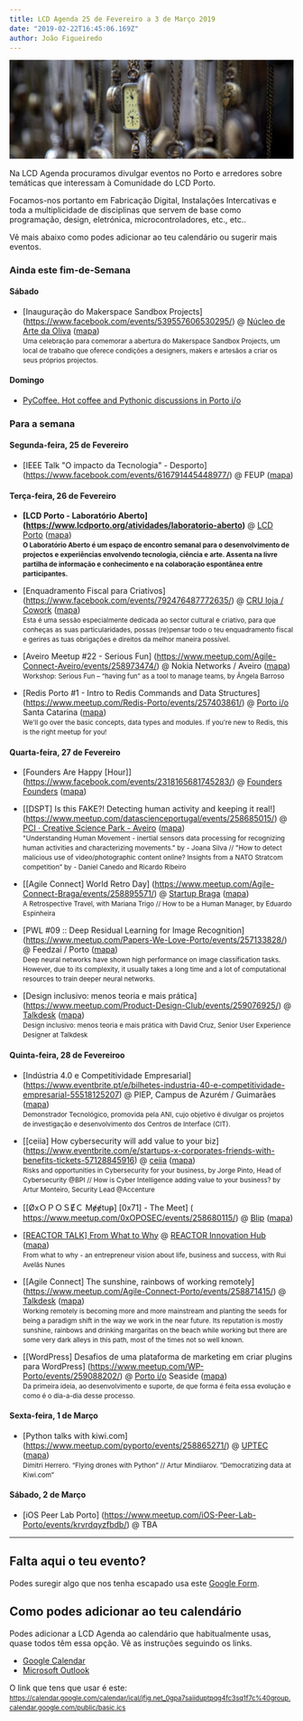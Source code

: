 ```yaml
---
title: LCD Agenda 25 de Fevereiro a 3 de Março 2019
date: "2019-02-22T16:45:06.169Z"
author: João Figueiredo
---
```


<img src="time.jpg" /><br />


Na LCD Agenda procuramos divulgar eventos no Porto e arredores sobre temáticas que interessam à Comunidade do LCD Porto.

Focamos-nos portanto em Fabricação Digital, Instalações Intercativas e toda a multiplicidade de disciplinas que servem de base como programação, design, eletrónica, microcontroladores, etc., etc..

Vê mais abaixo como podes adicionar ao teu calendário ou sugerir mais eventos.



### Ainda este fim-de-Semana


#### Sábado

* [Inauguração do Makerspace Sandbox Projects]
(https://www.facebook.com/events/539557606530295/)
@ [Núcleo de Arte da Oliva](https://www.olivacreativefactory.com/)
([mapa](https://goo.gl/maps/qezxpWjzL6N2))
<br /><small>
Uma celebração para comemorar a abertura do Makerspace Sandbox Projects, um local de trabalho que oferece condições a designers, makers e artesãos a criar os seus próprios projectos.
</small>

#### Domingo

  * [PyCoffee. Hot coffee and Pythonic discussions in Porto i/o](https://www.meetup.com/pyporto/events/dzkzhqyzdbgc/)


### Para a semana


#### Segunda-feira, 25 de Fevereiro

* [IEEE Talk "O impacto da Tecnologia" - Desporto]
(https://www.facebook.com/events/616791445448977/)
@ FEUP
([mapa](https://goo.gl/maps/j8oKnpDZQ412))


#### Terça-feira, 26 de Fevereiro

* **[LCD Porto - Laboratório Aberto]
(https://www.lcdporto.org/atividades/laboratorio-aberto)**
@ [LCD Porto](https://lcdporto.org/)
([mapa](https://goo.gl/maps/A65zj4ZXTrp))
<br /><small>
**O Laboratório Aberto é um espaço de encontro semanal para o desenvolvimento de projectos e experiências envolvendo tecnologia, ciência e arte. Assenta na livre partilha de informação e conhecimento e na colaboração espontânea entre participantes.**
</small>

* [Enquadramento Fiscal para Criativos]
(https://www.facebook.com/events/792476487772635/)
@ [CRU loja / Cowork](http://cru-cowork.com/)
([mapa](https://goo.gl/maps/tpq96ddZ6JA2))
<br /><small>
Esta é uma sessão especialmente dedicada ao sector cultural e criativo, para que conheças as suas particularidades, possas (re)pensar todo o teu enquadramento fiscal e gerires as tuas obrigações e direitos da melhor maneira possível.
</small>

* [Aveiro Meetup #22 - Serious Fun]
(https://www.meetup.com/Agile-Connect-Aveiro/events/258973474/)
@ Nokia Networks / Aveiro
([mapa](https://goo.gl/maps/HG3DwQg7K5K2))
<br /><small>
Workshop: Serious Fun – “having fun” as a tool to manage teams, by Ângela Barroso
</small>

* [Redis Porto #1 - Intro to Redis Commands and Data Structures]
(https://www.meetup.com/Redis-Porto/events/257403861/)
@ [Porto i/o](http://porto.io/) Santa Catarina
([mapa](https://goo.gl/maps/psfyAW9T3nF2))
<br /><small>
We'll go over the basic concepts, data types and modules. If you're new to Redis, this is the right meetup for you!
</small>


#### Quarta-feira, 27 de Fevereiro

* [Founders Are Happy [Hour]]
(https://www.facebook.com/events/2318165681745283/)
@ [Founders Founders](http://www.founders-founders.com/)
([mapa](https://maps.google.com/?cid=3857852217621409279))

* [[DSPT] Is this FAKE?! Detecting human activity and keeping it real!]
(https://www.meetup.com/datascienceportugal/events/258685015/)
@ [PCI · Creative Science Park - Aveiro](http://www.pci.pt/)
([mapa](https://goo.gl/maps/ooscoSU86BK2))
<br /><small>
"Understanding Human Movement - inertial sensors data processing for recognizing human activities and characterizing movements." by - Joana Silva // "How to detect malicious use of video/photographic content online? Insights from a NATO Stratcom competition” by - Daniel Canedo and Ricardo Ribeiro
</small>

* [[Agile Connect] World Retro Day]
(https://www.meetup.com/Agile-Connect-Braga/events/258895571/)
@ [Startup Braga](https://www.startupbraga.com/)
([mapa](https://goo.gl/maps/WsVGkvgM4Hy))
<br /><small>
A Retrospective Travel, with Mariana Trigo // How to be a Human Manager, by Eduardo Espinheira
</small>

* [PWL #09 :: Deep Residual Learning for Image Recognition]
(https://www.meetup.com/Papers-We-Love-Porto/events/257133828/)
@ Feedzai / Porto
([mapa](https://goo.gl/maps/gS7qMTq1Pey))
<br /><small>
Deep neural networks have shown high performance on image classification tasks. However, due to its complexity, it usually takes a long time and a lot of computational resources to train deeper neural networks.
</small>

* [Design inclusivo: menos teoria e mais prática]
(https://www.meetup.com/Product-Design-Club/events/259076925/)
@ [Talkdesk](https://www.talkdesk.com/)
([mapa](https://goo.gl/maps/7evdpYhQWS52))
<br /><small>
Design inclusivo: menos teoria e mais prática with David Cruz, Senior User Experience Designer at Talkdesk
</small>


#### Quinta-feira, 28 de Fevereiroo

* [Indústria 4.0 e Competitividade Empresarial]
(https://www.eventbrite.pt/e/bilhetes-industria-40-e-competitividade-empresarial-55518125207)
@ PIEP, Campus de Azurém / Guimarães
([mapa](https://goo.gl/maps/wMcetAE5ugC2))
<br /><small>
Demonstrador Tecnológico, promovida pela ANI, cujo objetivo é divulgar os projetos de investigação e desenvolvimento dos Centros de Interface (CIT).
</small>

* [[ceiia] How cybersecurity will add value to your biz]
(https://www.eventbrite.com/e/startups-x-corporates-friends-with-benefits-tickets-57128845916)
@ [ceiia](https://www.ceiia.com/)
([mapa](https://goo.gl/maps/1hmPYE1ACwy))
<br /><small>
Risks and opportunities in Cybersecurity for your business, by Jorge Pinto, Head of Cybersecurity @BPI // How is Cyber Intelligence adding value to your business? by Artur Monteiro, Security Lead @Accenture
</small>

* [[ØxＯＰＯＳɆＣ Mɇɇtuᵽ] [0x71] - The Meet]
( https://www.meetup.com/0xOPOSEC/events/258680115/)
@ [Blip](https://www.blip.pt/)
([mapa](https://maps.google.com/?cid=12241631696413520772))

* [[REACTOR TALK] From What to Why](https://www.facebook.com/events/2085574641664964/)
@ [REACTOR Innovation Hub](https://reactorhub.io/)
([mapa](https://goo.gl/maps/jHDyounA2Ds))
<br /><small>
From what to why - an entrepreneur vision about life, business and success, with Rui Avelãs Nunes
</small>

* [[Agile Connect] The sunshine, rainbows of working remotely]
(https://www.meetup.com/Agile-Connect-Porto/events/258871415/)
@ [Talkdesk](https://www.talkdesk.com/)
([mapa](https://goo.gl/maps/7evdpYhQWS52))
<br /><small>
Working remotely is becoming more and more mainstream and planting the seeds for being a paradigm shift in the way we work in the near future. Its reputation is mostly sunshine, rainbows and drinking margaritas on the beach while working but there are some very dark alleys in this path, most of the times not so well known.
</small>

* [[WordPress] Desafios de uma plataforma de marketing em criar plugins para WordPress]
(https://www.meetup.com/WP-Porto/events/259088202/)
@ [Porto i/o](http://porto.io/) Seaside
([mapa](https://maps.google.com/?cid=5216069477065432958))
<br /><small>
Da primeira ideia, ao desenvolvimento e suporte, de que forma é feita essa evolução e como é o dia-a-dia desse processo.
</small>


#### Sexta-feira, 1 de Março

* [Python talks with kiwi.com]
(https://www.meetup.com/pyporto/events/258865271/)
@ [UPTEC](http://www.uptec.up.pt/)
([mapa](https://goo.gl/maps/r4diU9UZgzT2))
<br /><small>
Dimitri Herrero. “Flying drones with Python” // Artur Mindiiarov. ”Democratizing data at Kiwi.com”
</small>


#### Sábado, 2 de Março

* [iOS Peer Lab Porto]
(https://www.meetup.com/iOS-Peer-Lab-Porto/events/krvrdqyzfbdb/)
@ TBA












---

## Falta aqui o teu evento?

Podes suregir algo que nos tenha escapado usa este [Google Form](https://docs.google.com/forms/d/e/1FAIpQLSd_lOqzaRXBpCmAbJ9ODMuWPgkLzaN4xABgRX6HXPpDSDUB7Q/viewform?usp=sf_link).

## Como podes adicionar ao teu calendário

Podes adicionar a LCD Agenda ao calendário que habitualmente usas, quase todos têm essa opção. Vê as instruções seguindo os links.

* [Google Calendar](https://support.google.com/calendar/answer/37100?co=GENIE.Platform%3DDesktop&hl=en)
* [Microsoft Outlook](https://support.office.com/en-us/article/Import-or-subscribe-to-a-calendar-in-Outlook-com-cff1429c-5af6-41ec-a5b4-74f2c278e98c)

O link que tens que usar é este:
<br /><small>
https://calendar.google.com/calendar/ical/jfig.net_0gpa7saiiduptpqg4fc3sq1f7c%40group.calendar.google.com/public/basic.ics
</small>
